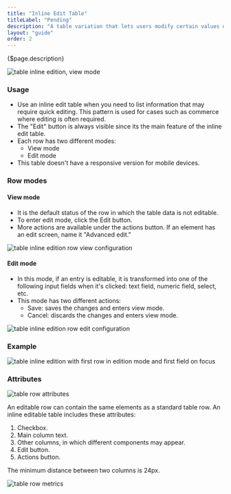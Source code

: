 ```yaml
---
title: "Inline Edit Table"
titleLabel: "Pending"
description: "A table variation that lets users modify certain values of the entry without going to the detail page."
layout: "guide"
order: 2
---
```


<div class="page-description">{$page.description}</div>

![table inline edition, view mode](../../../images/TableInlineEdition.jpg)

### Usage

* Use an inline edit table when you need to list information that may require quick editing. This pattern is used for cases such as commerce where editing is often required.
* The "Edit" button is always visible since its the main feature of the inline edit table.
* Each row has two different modes:
	* View mode
	* Edit mode
* This table doesn't have a responsive version for mobile devices.

### Row modes

#### View mode
* It is the default status of the row in which the table data is not editable.
* To enter edit mode, click the Edit button.
* More actions are available under the actions button. If an element has an edit screen, name it "Advanced edit."

![table inline edition row view configuration](../../../images/TableInlineEditRowView.jpg)

#### Edit mode
* In this mode, if an entry is editable, it is transformed into one of the following input fields when it's clicked: text field, numeric field, select, etc.
* This mode has two different actions:
	* Save: saves the changes and enters view mode.
	* Cancel: discards the changes and enters view mode.

![table inline edition row edit configuration](../../../images/TableInlineEditRowEdit.jpg)

### Example

![table inline edition with first row in edition mode and first field on focus](../../../images/TableInlineEditionFocus.jpg)

### Attributes

![table row attributes](../../../images/TableInlineEditRowDesc.jpg)

An editable row can contain the same elements as a standard table row. An inline editable table includes these attributes:

1. Checkbox.
2. Main column text.
3. Other columns, in which different components may appear.
4. Edit button.
5. Actions button.

The minimum distance between two columns is 24px.

![table row metrics](../../../images/TableInlineEditRowMetrics1.jpg)

